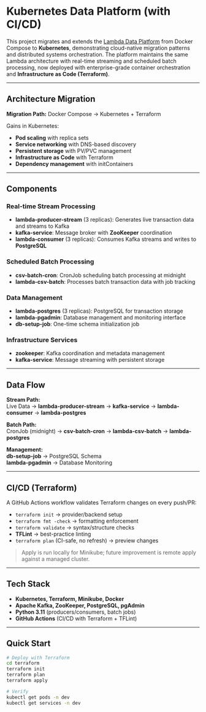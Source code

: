 # Kubernetes Data Platform (with CI/CD)

This project migrates and extends the [Lambda Data Platform](https://github.com/pyvel26/Lambda-Inspired-Platform.git) from Docker Compose to **Kubernetes**, demonstrating cloud-native migration patterns and distributed systems orchestration. The platform maintains the same Lambda architecture with real-time streaming and scheduled batch processing, now deployed with enterprise-grade container orchestration and **Infrastructure as Code (Terraform)**.

---

## Architecture Migration
**Migration Path:** Docker Compose → Kubernetes + Terraform

Gains in Kubernetes:
- **Pod scaling** with replica sets
- **Service networking** with DNS-based discovery
- **Persistent storage** with PV/PVC management
- **Infrastructure as Code** with Terraform
- **Dependency management** with initContainers

---

## Components

### Real-time Stream Processing
- **lambda-producer-stream** (3 replicas): Generates live transaction data and streams to Kafka  
- **kafka-service**: Message broker with **ZooKeeper** coordination  
- **lambda-consumer** (3 replicas): Consumes Kafka streams and writes to **PostgreSQL**

### Scheduled Batch Processing
- **csv-batch-cron**: CronJob scheduling batch processing at midnight  
- **lambda-csv-batch**: Processes batch transaction data with job tracking

### Data Management
- **lambda-postgres** (3 replicas): PostgreSQL for transaction storage  
- **lambda-pgadmin**: Database management and monitoring interface  
- **db-setup-job**: One-time schema initialization job

### Infrastructure Services
- **zookeeper**: Kafka coordination and metadata management  
- **kafka-service**: Message streaming with persistent storage

---

## Data Flow

**Stream Path:**  
Live Data → **lambda-producer-stream** → **kafka-service** → **lambda-consumer** → **lambda-postgres**

**Batch Path:**  
CronJob (midnight) → **csv-batch-cron** → **lambda-csv-batch** → **lambda-postgres**

**Management:**  
**db-setup-job** → PostgreSQL Schema  
**lambda-pgadmin** → Database Monitoring

---

## CI/CD (Terraform)
A GitHub Actions workflow validates Terraform changes on every push/PR:
- `terraform init` → provider/backend setup  
- `terraform fmt -check` → formatting enforcement  
- `terraform validate` → syntax/structure checks  
- **TFLint** → best-practice linting  
- `terraform plan` (CI-safe, no refresh) → preview changes

> Apply is run locally for Minikube; future improvement is remote apply against a managed cluster.

---
## Tech Stack

- **Kubernetes, Terraform, Minikube, Docker**  
- **Apache Kafka, ZooKeeper, PostgreSQL, pgAdmin**  
- **Python 3.11** (producers/consumers, batch jobs)  
- **GitHub Actions** (CI/CD with Terraform + TFLint)  

---

## Quick Start

```bash
# Deploy with Terraform
cd terraform
terraform init
terraform plan
terraform apply

# Verify
kubectl get pods -n dev
kubectl get services -n dev
